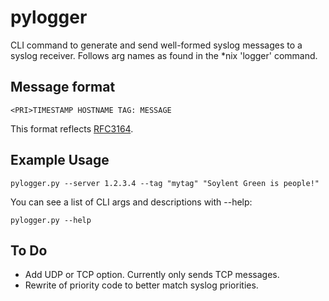 # pylogger
CLI command to generate and send well-formed syslog messages to a syslog receiver.
Follows arg names as found in the *nix 'logger' command.

## Message format
`<PRI>TIMESTAMP HOSTNAME TAG: MESSAGE`

This format reflects [RFC3164](http://www.ietf.org/rfc/rfc3164.txt).

## Example Usage

`pylogger.py --server 1.2.3.4 --tag "mytag" "Soylent Green is people!"`

You can see a list of CLI args and descriptions with --help:

`pylogger.py --help`

## To Do
* Add UDP or TCP option. Currently only sends TCP messages.
* Rewrite of priority code to better match syslog priorities.
